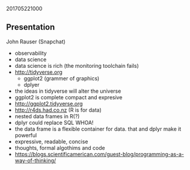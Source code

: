 201705221000

## Presentation

John Rauser (Snapchat)

- observability
- data science
- data science is rich (the monitoring toolchain fails)
- http://tidyverse.org 
  - ggplot2 (grammer of graphics)
  - dplyer
- the ideas in tidyverse will alter the universe
- ggplot2 is complete compact and expresive
- http://ggplot2.tidyverse.org
- http://r4ds.had.co.nz (R is for data)
- nested data frames in R(?) 
- dplyr could replace SQL WHOA!
- the data frame is a flexible container for data. that and dplyr make it
  powerful
- expressive, readable, concise
- thoughts, formal algothims and code
- https://blogs.scientificamerican.com/guest-blog/programming-as-a-way-of-thinking/
